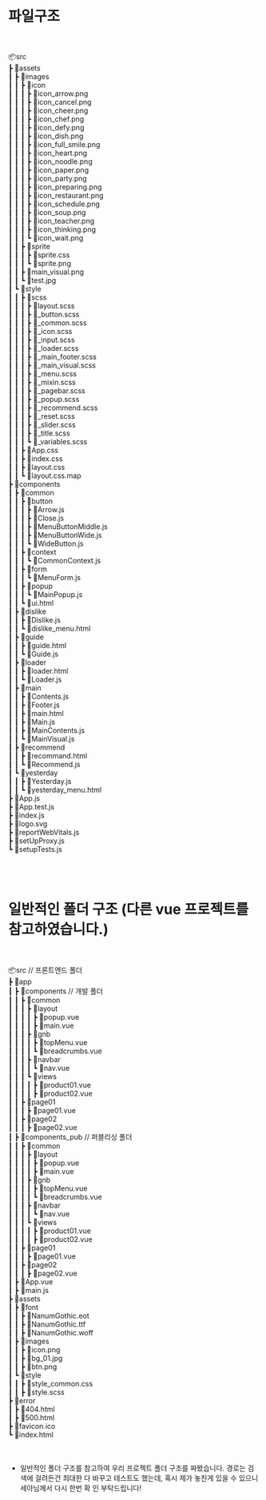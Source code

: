 # 파일구조
<br/><br/>
📦src<br/>
 ┣ 📂assets<br/>
 ┃ ┣ 📂images<br/>
 ┃ ┃ ┣ 📂icon<br/>
 ┃ ┃ ┃ ┣ 📜icon_arrow.png<br/>
 ┃ ┃ ┃ ┣ 📜icon_cancel.png<br/>
 ┃ ┃ ┃ ┣ 📜icon_cheer.png<br/>
 ┃ ┃ ┃ ┣ 📜icon_chef.png<br/>
 ┃ ┃ ┃ ┣ 📜icon_defy.png<br/>
 ┃ ┃ ┃ ┣ 📜icon_dish.png<br/>
 ┃ ┃ ┃ ┣ 📜icon_full_smile.png<br/>
 ┃ ┃ ┃ ┣ 📜icon_heart.png<br/>
 ┃ ┃ ┃ ┣ 📜icon_noodle.png<br/>
 ┃ ┃ ┃ ┣ 📜icon_paper.png<br/>
 ┃ ┃ ┃ ┣ 📜icon_party.png<br/>
 ┃ ┃ ┃ ┣ 📜icon_preparing.png<br/>
 ┃ ┃ ┃ ┣ 📜icon_restaurant.png<br/>
 ┃ ┃ ┃ ┣ 📜icon_schedule.png<br/>
 ┃ ┃ ┃ ┣ 📜icon_soup.png<br/>
 ┃ ┃ ┃ ┣ 📜icon_teacher.png<br/>
 ┃ ┃ ┃ ┣ 📜icon_thinking.png<br/>
 ┃ ┃ ┃ ┗ 📜icon_wait.png<br/>
 ┃ ┃ ┣ 📂sprite<br/>
 ┃ ┃ ┃ ┣ 📜sprite.css<br/>
 ┃ ┃ ┃ ┗ 📜sprite.png<br/>
 ┃ ┃ ┣ 📜main_visual.png<br/>
 ┃ ┃ ┗ 📜test.jpg<br/>
 ┃ ┗ 📂style<br/>
 ┃ ┃ ┣ 📂scss<br/>
 ┃ ┃ ┃ ┣ 📜layout.scss<br/>
 ┃ ┃ ┃ ┣ 📜_button.scss<br/>
 ┃ ┃ ┃ ┣ 📜_common.scss<br/>
 ┃ ┃ ┃ ┣ 📜_icon.scss<br/>
 ┃ ┃ ┃ ┣ 📜_input.scss<br/>
 ┃ ┃ ┃ ┣ 📜_loader.scss<br/>
 ┃ ┃ ┃ ┣ 📜_main_footer.scss<br/>
 ┃ ┃ ┃ ┣ 📜_main_visual.scss<br/>
 ┃ ┃ ┃ ┣ 📜_menu.scss<br/>
 ┃ ┃ ┃ ┣ 📜_mixin.scss<br/>
 ┃ ┃ ┃ ┣ 📜_pagebar.scss<br/>
 ┃ ┃ ┃ ┣ 📜_popup.scss<br/>
 ┃ ┃ ┃ ┣ 📜_recommend.scss<br/>
 ┃ ┃ ┃ ┣ 📜_reset.scss<br/>
 ┃ ┃ ┃ ┣ 📜_slider.scss<br/>
 ┃ ┃ ┃ ┣ 📜_title.scss<br/>
 ┃ ┃ ┃ ┗ 📜_variables.scss<br/>
 ┃ ┃ ┣ 📜App.css<br/>
 ┃ ┃ ┣ 📜index.css<br/>
 ┃ ┃ ┣ 📜layout.css<br/>
 ┃ ┃ ┗ 📜layout.css.map<br/>
 ┣ 📂components<br/>
 ┃ ┣ 📂common<br/>
 ┃ ┃ ┣ 📂button<br/>
 ┃ ┃ ┃ ┣ 📜Arrow.js<br/>
 ┃ ┃ ┃ ┣ 📜Close.js<br/>
 ┃ ┃ ┃ ┣ 📜MenuButtonMiddle.js<br/>
 ┃ ┃ ┃ ┣ 📜MenuButtonWide.js<br/>
 ┃ ┃ ┃ ┗ 📜WideButton.js<br/>
 ┃ ┃ ┣ 📂context<br/>
 ┃ ┃ ┃ ┗ 📜CommonContext.js<br/>
 ┃ ┃ ┣ 📂form<br/>
 ┃ ┃ ┃ ┗ 📜MenuForm.js<br/>
 ┃ ┃ ┣ 📂popup<br/>
 ┃ ┃ ┃ ┗ 📜MainPopup.js<br/>
 ┃ ┃ ┗ 📜ui.html<br/>
 ┃ ┣ 📂dislike<br/>
 ┃ ┃ ┣ 📜Dislike.js<br/>
 ┃ ┃ ┗ 📜dislike_menu.html<br/>
 ┃ ┣ 📂guide<br/>
 ┃ ┃ ┣ 📜guide.html<br/>
 ┃ ┃ ┗ 📜Guide.js<br/>
 ┃ ┣ 📂loader<br/>
 ┃ ┃ ┣ 📜loader.html<br/>
 ┃ ┃ ┗ 📜Loader.js<br/>
 ┃ ┣ 📂main<br/>
 ┃ ┃ ┣ 📜Contents.js<br/>
 ┃ ┃ ┣ 📜Footer.js<br/>
 ┃ ┃ ┣ 📜main.html<br/>
 ┃ ┃ ┣ 📜Main.js<br/>
 ┃ ┃ ┣ 📜MainContents.js<br/>
 ┃ ┃ ┗ 📜MainVisual.js<br/>
 ┃ ┣ 📂recommend<br/>
 ┃ ┃ ┣ 📜recommand.html<br/>
 ┃ ┃ ┗ 📜Recommend.js<br/>
 ┃ ┗ 📂yesterday<br/>
 ┃ ┃ ┣ 📜Yesterday.js<br/>
 ┃ ┃ ┗ 📜yesterday_menu.html<br/>
 ┣ 📜App.js<br/>
 ┣ 📜App.test.js<br/>
 ┣ 📜index.js<br/>
 ┣ 📜logo.svg<br/>
 ┣ 📜reportWebVitals.js<br/>
 ┣ 📜setUpProxy.js<br/>
 ┗ 📜setupTests.js<br/>
<br/><br/><br/>

# 일반적인 폴더 구조 (다른 vue 프로젝트를 참고하였습니다.)<br/><br/>
📦src // 프론트엔드 폴더<br/>
 ┣ 📂app<br/>
 ┃ ┣ 📂components // 개발 폴더<br/>
 ┃ ┃ ┣ 📂common<br/>
 ┃ ┃ ┃ ┣ 📂layout<br/>
 ┃ ┃ ┃ ┃ ┣ 📜popup.vue<br/>
 ┃ ┃ ┃ ┃ ┣ 📜main.vue<br/>
 ┃ ┃ ┃ ┣ 📂gnb<br/>
 ┃ ┃ ┃ ┃ ┣ 📜topMenu.vue<br/>
 ┃ ┃ ┃ ┃ ┗ 📜breadcrumbs.vue<br/>
 ┃ ┃ ┃ ┣ 📂navbar<br/>
 ┃ ┃ ┃ ┃ ┗ 📜nav.vue<br/>
 ┃ ┃ ┃ ┗ 📂views<br/>
 ┃ ┃ ┃ ┃ ┣ 📜product01.vue<br/>
 ┃ ┃ ┃ ┃ ┣ 📜product02.vue<br/>
 ┃ ┃ ┣ 📂page01<br/>
 ┃ ┃ ┃ ┣ 📜page01.vue<br/>
 ┃ ┃ ┣ 📂page02<br/>
 ┃ ┃ ┃ ┣ 📜page02.vue<br/>
 ┃ ┣ 📂components_pub // 퍼블리싱 폴더<br/>
 ┃ ┃ ┣ 📂common<br/>
 ┃ ┃ ┃ ┣ 📂layout<br/>
 ┃ ┃ ┃ ┃ ┣ 📜popup.vue<br/>
 ┃ ┃ ┃ ┃ ┣ 📜main.vue<br/>
 ┃ ┃ ┃ ┣ 📂gnb<br/>
 ┃ ┃ ┃ ┃ ┣ 📜topMenu.vue<br/>
 ┃ ┃ ┃ ┃ ┗ 📜breadcrumbs.vue<br/>
 ┃ ┃ ┃ ┣ 📂navbar<br/>
 ┃ ┃ ┃ ┃ ┗ 📜nav.vue<br/>
 ┃ ┃ ┃ ┗ 📂views<br/>
 ┃ ┃ ┃ ┃ ┣ 📜product01.vue<br/>
 ┃ ┃ ┃ ┃ ┣ 📜product02.vue<br/>
 ┃ ┃ ┣ 📂page01<br/>
 ┃ ┃ ┃ ┣ 📜page01.vue<br/>
 ┃ ┃ ┣ 📂page02<br/>
 ┃ ┃ ┃ ┣ 📜page02.vue<br/>
 ┃ ┣ 📜App.vue<br/>
 ┃ ┣ 📜main.js<br/>
 ┣ 📂assets<br/>
 ┃ ┣ 📂font<br/>
 ┃ ┃ ┣ 📜NanumGothic.eot<br/>
 ┃ ┃ ┣ 📜NanumGothic.ttf<br/>
 ┃ ┃ ┣ 📜NanumGothic.woff<br/>
 ┃ ┣ 📂images<br/>
 ┃ ┃ ┣ 📜icon.png<br/>
 ┃ ┃ ┣ 📜bg_01.jpg<br/>
 ┃ ┃ ┣ 📜btn.png<br/>
 ┃ ┗ 📂style<br/>
 ┃ ┃ ┣ 📜style_common.css<br/>
 ┃ ┃ ┣ 📜style.scss<br/>
 ┣ 📂error<br/>
 ┃ ┣ 📜404.html<br/>
 ┃ ┣ 📜500.html<br/>
 ┣ 📜favicon.ico<br/>
 ┗ 📜index.html<br/>
<br/>
<br/>

* 일반적인 폴더 구조를 참고하여 우리 프로젝트 폴더 구조를 짜봤습니다. 
경로는 검색에 걸려든건 최대한 다 바꾸고 테스트도 했는데, 혹시 제가 놓친게 있을 수 있으니 세아님께서 다시 한번 확 인 부탁드립니다!